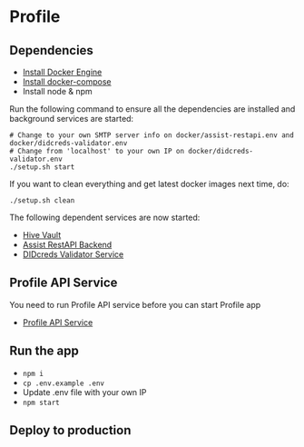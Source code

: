 # Profile

## Dependencies

- [Install Docker Engine](https://docs.docker.com/engine/install/ubuntu/#installation-methods)
- [Install docker-compose](https://docs.docker.com/compose/install/)
- Install node & npm

Run the following command to ensure all the dependencies are installed and background services are started:

```
# Change to your own SMTP server info on docker/assist-restapi.env and docker/didcreds-validator.env
# Change from 'localhost' to your own IP on docker/didcreds-validator.env
./setup.sh start
```

If you want to clean everything and get latest docker images next time, do:

```
./setup.sh clean
```

The following dependent services are now started:

- [Hive Vault](https://github.com/elastos/Elastos.NET.Hive.Node)
- [Assist RestAPI Backend](https://github.com/tuum-tech/assist-restapi-backend)
- [DIDcreds Validator Service](https://github.com/tuum-tech/didcreds-validator)

## Profile API Service

You need to run Profile API service before you can start Profile app

- [Profile API Service](https://github.com/tuum-tech/profile-api-service)

## Run the app

- `npm i`
- `cp .env.example .env`
- Update .env file with your own IP
- `npm start`

## Deploy to production
